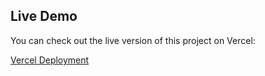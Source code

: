 ## Live Demo

You can check out the live version of this project on Vercel:

[Vercel Deployment](https://auth-and-file-uploader.vercel.app/)